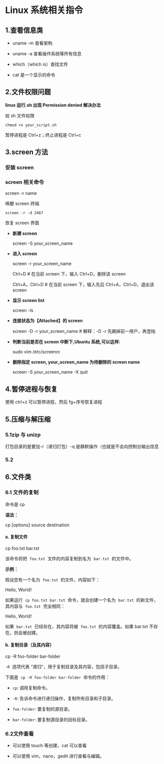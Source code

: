# Linux 系统相关指令

## 1.查看信息类

- uname -m 查看架构

- uname -a 查看操作系统等所有信息

- which（which is）查找文件

- cat 是一个显示的命令

## 2.文件权限问题

**linux 运行.sh 出现 Permission denied 解决办法**

给 sh 文件权限

    chmod +x your_script.sh

暂停进程是 Ctrl+z；终止进程是 Ctrl+c

## 3.screen 方法

### 安装 screen

### screen 相关命令

screen -r name&#x20;

唤醒 screen 终端

    screen -r -d 2467

恢复 screen 界面

- **新建 screen**

  screen -S your_screen_name

- **进入 screen**

  screen -r your_screen_name

  Ctrl+D # 在当前 screen 下，输入 Ctrl+D，删除该 screen&#x20;

  Ctrl+A，Ctrl+D # 在当前 screen 下，输入先后 Ctrl+A，Ctrl+D，退出该 screen

- **显示 screen list**

  ​​​​​​screen -ls

- **连接状态为【Attached】的 screen**

  screen -D -r your_screen_name # 解释：-D -r 先踢掉前一用户，再登陆

- **判断当前是否在 screen 中断下,Ubuntu 系统,可以这样:**

  sudo vim /etc/screenrc

- **删除指定 screen, your_screen_name 为待删除的 screen name**

  ​​​​​​screen -S your_screen_name -X quit

## 4.暂停进程与恢复

使用 ctrl+z 可以暂停进程，然后 fg+序号恢复进程

## 5.压缩与解压缩

### 5.1zip 与 unizp

打包目录的是要加-r（递归打包）-q 是静默操作（也就是不会向控制台输出信息

### 5.2

## 6.文件类

### 6.1 文件的复制

命令是 cp

**语法：**

cp \[options] source destination

#### **a. 复制文件**

cp foo.txt bar.txt

该命令将把  `foo.txt`  文件的内容复制到名为  `bar.txt`  的文件中。

**示例：**

假设您有一个名为  `foo.txt`  的文件，内容如下：

Hello, World!

如果运行  `cp foo.txt bar.txt`  命令，就会创建一个名为  `bar.txt`  的新文件，其内容与  `foo.txt`  完全相同：

Hello, World!

如果  `bar.txt`  已经存在，其内容将被  `foo.txt`  的内容覆盖。如果 bar.txt 不存在，则会被创建。

#### **b. 复制目录（及其内容）**

cp -R foo-folder bar-folder

`-R`  选项代表 “递归”，用于复制目录及其内容，包括子目录。

下面是  `cp -R foo-folder bar-folder`  命令的作用：

- `cp`: 调用复制命令。

- `-R`: 告诉命令进行递归操作，复制所有目录和子目录。

- `foo-folder`: 要复制的源目录。

- `bar-folder`: 要复制源目录的目标目录。

  

### 6.2文件查看

- 可以使用 touch 等创建，cat 可以查看

- 可以使用 vim，nano，gedit 进行查看与编辑。
